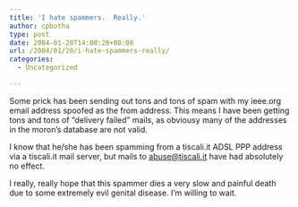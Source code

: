 ```yaml
---
title: 'I hate spammers.  Really.'
author: cpbotha
type: post
date: 2004-01-20T14:00:20+00:00
url: /2004/01/20/i-hate-spammers-really/
categories:
  - Uncategorized

---
```

Some prick has been sending out tons and tons of spam with my ieee.org email address spoofed as the from address. This means I have been getting tons and tons of “delivery failed” mails, as obviousy many of the addresses in the moron’s database are not valid.

I know that he/she has been spamming from a tiscali.it ADSL PPP address via a tiscali.it mail server, but mails to abuse@tiscali.it have had absolutely no effect.

I really, really hope that this spammer dies a very slow and painful death due to some extremely evil genital disease. I’m willing to wait.
